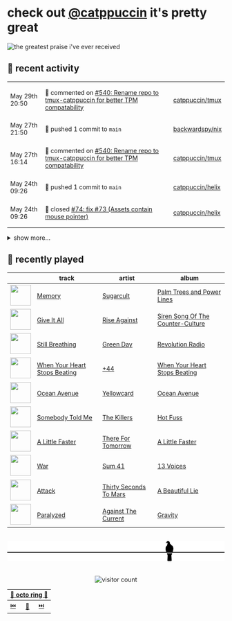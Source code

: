 # check out [@catppuccin](https://github.com/catppuccin) it's pretty great

![the greatest praise i've ever received](https://github.com/user-attachments/assets/ad888e4f-7a22-4eac-85a7-744eacd8eb46)

## 📅 recent activity

<!-- SCRIPT:REPLACE:GITHUB -->
<table>
<tbody>
<tr>
<td><span title='2025-05-29T20:50:44+00:00'>May 29th 20:50</span></td>
<td>

💬 commented on [#540: Rename repo to tmux-catppuccin for better TPM compatability](https://github.com/catppuccin/tmux/issues/540)

</td>
<td>

[catppuccin/tmux](https://github.com/catppuccin/tmux)

</td>
</tr>
<tr>
<td><span title='2025-05-27T21:50:47+00:00'>May 27th 21:50</span></td>
<td>

🚢 pushed 1 commit to `main`

</td>
<td>

[backwardspy/nix](https://github.com/backwardspy/nix)

</td>
</tr>
<tr>
<td><span title='2025-05-27T16:14:51+00:00'>May 27th 16:14</span></td>
<td>

💬 commented on [#540: Rename repo to tmux-catppuccin for better TPM compatability](https://github.com/catppuccin/tmux/issues/540)

</td>
<td>

[catppuccin/tmux](https://github.com/catppuccin/tmux)

</td>
</tr>
<tr>
<td><span title='2025-05-24T09:26:23+00:00'>May 24th 09:26</span></td>
<td>

🚢 pushed 1 commit to `main`

</td>
<td>

[catppuccin/helix](https://github.com/catppuccin/helix)

</td>
</tr>
<tr>
<td><span title='2025-05-24T09:26:22+00:00'>May 24th 09:26</span></td>
<td>

🎉 closed [#74: fix #73 (Assets contain mouse pointer)](https://github.com/catppuccin/helix/pull/74)

</td>
<td>

[catppuccin/helix](https://github.com/catppuccin/helix)

</td>
</tr>
</tbody>
</table>

<details>
<summary>show more...</summary>
<table>
<tbody>
<tr>
<td><span title='2025-05-24T09:26:00+00:00'>May 24th 09:26</span></td>
<td>

💬 commented on [#74: fix #73 (Assets contain mouse pointer)](https://github.com/catppuccin/helix/pull/74)

</td>
<td>

[catppuccin/helix](https://github.com/catppuccin/helix)

</td>
</tr>
<tr>
<td><span title='2025-05-23T21:39:39+00:00'>May 23rd 21:39</span></td>
<td>

💬 commented on [#74: fix #73 (Assets contain mouse pointer)](https://github.com/catppuccin/helix/pull/74)

</td>
<td>

[catppuccin/helix](https://github.com/catppuccin/helix)

</td>
</tr>
<tr>
<td><span title='2025-05-23T19:57:15+00:00'>May 23rd 19:57</span></td>
<td>

🚢 pushed 1 commit to `main`

</td>
<td>

[backwardspy/nix](https://github.com/backwardspy/nix)

</td>
</tr>
<tr>
<td><span title='2025-05-17T09:22:19+00:00'>May 17th 09:22</span></td>
<td>

🚢 pushed 1 commit to `main`

</td>
<td>

[backwardspy/nix](https://github.com/backwardspy/nix)

</td>
</tr>
<tr>
<td><span title='2025-05-15T08:26:56+00:00'>May 15th 08:26</span></td>
<td>

📢 opened [#8: licensing](https://github.com/ewdurbin/dynamoclasses/issues/8)

</td>
<td>

[ewdurbin/dynamoclasses](https://github.com/ewdurbin/dynamoclasses)

</td>
</tr>
<tr>
<td><span title='2025-05-13T19:27:59+00:00'>May 13th 19:27</span></td>
<td>

🚢 pushed 1 commit to `main`

</td>
<td>

[backwardspy/nix](https://github.com/backwardspy/nix)

</td>
</tr>
<tr>
<td><span title='2025-05-12T22:22:34+00:00'>May 12th 22:22</span></td>
<td>

🚢 pushed 1 commit to `main`

</td>
<td>

[backwardspy/nix](https://github.com/backwardspy/nix)

</td>
</tr>
<tr>
<td><span title='2025-05-12T20:53:30+00:00'>May 12th 20:53</span></td>
<td>

🚢 pushed 1 commit to `main`

</td>
<td>

[backwardspy/nix](https://github.com/backwardspy/nix)

</td>
</tr>
<tr>
<td><span title='2025-05-11T19:19:36+00:00'>May 11th 19:19</span></td>
<td>

🚢 pushed 2 commits to `main`

</td>
<td>

[backwardspy/nix](https://github.com/backwardspy/nix)

</td>
</tr>
<tr>
<td><span title='2025-05-11T16:41:35+00:00'>May 11th 16:41</span></td>
<td>

🚢 pushed 1 commit to `main`

</td>
<td>

[backwardspy/nix](https://github.com/backwardspy/nix)

</td>
</tr>
<tr>
<td><span title='2025-05-11T16:18:02+00:00'>May 11th 16:18</span></td>
<td>

🚢 pushed 2 commits to `main`

</td>
<td>

[backwardspy/nix](https://github.com/backwardspy/nix)

</td>
</tr>
<tr>
<td><span title='2025-05-11T15:38:15+00:00'>May 11th 15:38</span></td>
<td>

🚢 pushed 1 commit to `main`

</td>
<td>

[backwardspy/nix](https://github.com/backwardspy/nix)

</td>
</tr>
<tr>
<td><span title='2025-05-11T15:09:40+00:00'>May 11th 15:09</span></td>
<td>

🚢 pushed 1 commit to `main`

</td>
<td>

[backwardspy/nix](https://github.com/backwardspy/nix)

</td>
</tr>
<tr>
<td><span title='2025-05-11T08:49:02+00:00'>May 11th 08:49</span></td>
<td>

🚢 pushed 1 commit to `main`

</td>
<td>

[backwardspy/nix](https://github.com/backwardspy/nix)

</td>
</tr>
<tr>
<td><span title='2025-05-02T12:19:52+00:00'>May 2nd 12:19</span></td>
<td>

🚢 pushed 1 commit to `main`

</td>
<td>

[backwardspy/nix](https://github.com/backwardspy/nix)

</td>
</tr>
<tr>
<td><span title='2025-05-01T20:47:53+00:00'>May 1st 20:47</span></td>
<td>

💬 commented on [#73: Assets contain mouse pointer](https://github.com/catppuccin/helix/issues/73)

</td>
<td>

[catppuccin/helix](https://github.com/catppuccin/helix)

</td>
</tr>
</tbody>
</table>
</details>
<!-- SCRIPT:REPLACE:GITHUB -->

## 🎵 recently played

<!-- SCRIPT:REPLACE:SPOTIFY -->
| | track | artist | album |
| - | - | - | - |
| <img src="https://i.scdn.co/image/ab67616d00004851d0c4b14b57f31b349fe36d1c" width="48" height="48"> | [Memory](https://open.spotify.com/track/0ChpoNjXfJPjMvCIN6so6J) | [Sugarcult](https://open.spotify.com/artist/04RtvnUz0XrUbUZzOA8ZoW) | [Palm Trees and Power Lines](https://open.spotify.com/track/0ChpoNjXfJPjMvCIN6so6J) |
| <img src="https://i.scdn.co/image/ab67616d000048511107b18eac8c7824908069cd" width="48" height="48"> | [Give It All](https://open.spotify.com/track/5O6SumCYk8Ug81UbfXAPJC) | [Rise Against](https://open.spotify.com/artist/6Wr3hh341P84m3EI8qdn9O) | [Siren Song Of The Counter-Culture](https://open.spotify.com/track/5O6SumCYk8Ug81UbfXAPJC) |
| <img src="https://i.scdn.co/image/ab67616d00004851af71e889d130283bcd08b8a7" width="48" height="48"> | [Still Breathing](https://open.spotify.com/track/19YmvsVCetCBeVj6O2mljR) | [Green Day](https://open.spotify.com/artist/7oPftvlwr6VrsViSDV7fJY) | [Revolution Radio](https://open.spotify.com/track/19YmvsVCetCBeVj6O2mljR) |
| <img src="https://i.scdn.co/image/ab67616d00004851314688984b2d12d637accdb5" width="48" height="48"> | [When Your Heart Stops Beating](https://open.spotify.com/track/5z7S8ITmKjMG9BztxgCf2s) | [+44](https://open.spotify.com/artist/7gkRNHOOt7QfhhXf0rEnmj) | [When Your Heart Stops Beating](https://open.spotify.com/track/5z7S8ITmKjMG9BztxgCf2s) |
| <img src="https://i.scdn.co/image/ab67616d00004851d1fd8f264564d9eef7617a45" width="48" height="48"> | [Ocean Avenue](https://open.spotify.com/track/23oxJmDc1V9uLUSmN2LIvx) | [Yellowcard](https://open.spotify.com/artist/3zxKH0qp3nBCuPZCZT5Vaf) | [Ocean Avenue](https://open.spotify.com/track/23oxJmDc1V9uLUSmN2LIvx) |
| <img src="https://i.scdn.co/image/ab67616d00004851ccdddd46119a4ff53eaf1f5d" width="48" height="48"> | [Somebody Told Me](https://open.spotify.com/track/6PwjJ58I4t7Mae9xfZ9l9v) | [The Killers](https://open.spotify.com/artist/0C0XlULifJtAgn6ZNCW2eu) | [Hot Fuss](https://open.spotify.com/track/6PwjJ58I4t7Mae9xfZ9l9v) |
| <img src="https://i.scdn.co/image/ab67616d000048514e4c1b9ccbdc7e62b573073c" width="48" height="48"> | [A Little Faster](https://open.spotify.com/track/0YwqJeTUyviMJw70jRt9ET) | [There For Tomorrow](https://open.spotify.com/artist/0lYXa6aa87Tz8Jzv1nW4HM) | [A Little Faster](https://open.spotify.com/track/0YwqJeTUyviMJw70jRt9ET) |
| <img src="https://i.scdn.co/image/ab67616d00004851f206fb78ea18c379191dba77" width="48" height="48"> | [War](https://open.spotify.com/track/23Vf9hNoBN8AacpUUHbiRy) | [Sum 41](https://open.spotify.com/artist/0qT79UgT5tY4yudH9VfsdT) | [13 Voices](https://open.spotify.com/track/23Vf9hNoBN8AacpUUHbiRy) |
| <img src="https://i.scdn.co/image/ab67616d00004851865b538169f199dac610b854" width="48" height="48"> | [Attack](https://open.spotify.com/track/0lHSJ0ZP8uUPnJXhMdGjOK) | [Thirty Seconds To Mars](https://open.spotify.com/artist/0RqtSIYZmd4fiBKVFqyIqD) | [A Beautiful Lie](https://open.spotify.com/track/0lHSJ0ZP8uUPnJXhMdGjOK) |
| <img src="https://i.scdn.co/image/ab67616d00004851cb7523307aac3e10b66bef40" width="48" height="48"> | [Paralyzed](https://open.spotify.com/track/6DPFE45zF8qhcyZWpNLpQz) | [Against The Current](https://open.spotify.com/artist/6yhD1KjhLxIETFF7vIRf8B) | [Gravity](https://open.spotify.com/track/6DPFE45zF8qhcyZWpNLpQz) |

<!-- SCRIPT:REPLACE:SPOTIFY -->

<br>

<div align="center">

<picture>
    <source media="(prefers-color-scheme: light)" srcset="assets/pigeon-light.svg">
    <source media="(prefers-color-scheme: dark)" srcset="assets/pigeon-dark.svg">
    <img alt="pigeon sitting on a wire" src="assets/pigeon-light.svg">
</picture>

<br>
<br>

![visitor count](https://profile-counter.glitch.me/backwardspy/count.svg)

<table>
    <thead>
        <th colspan="3"><a href="https://octo-ring.com">🐙 octo ring 🐙</a></th>
    </thead>
    <tbody>
        <td><a href="https://octo-ring.com/p/backwardspy/prev">⏮️</a></td>
        <td><a href="https://octo-ring.com/p/backwardspy/random">🔀</a></td>
        <td><a href="https://octo-ring.com/p/backwardspy/next">⏭️</a></td>
    </tbody>
</table>

</div>
